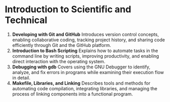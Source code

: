 # Introduction to Scientific and Technical

1. **Developing with Git and GitHub**
   Introduces version control concepts, enabling collaborative coding, tracking project history, and sharing code efficiently through Git and the GitHub platform.
2. **Introduction to Bash Scripting**
   Explains how to automate tasks in the command line by writing scripts, improving productivity, and enabling direct interaction with the operating system.
3. **Debugging with gdb**
   Covers using the GNU Debugger to identify, analyze, and fix errors in programs while examining their execution flow in detail.
4. **Makefile, Libraries, and Linking**
   Describes tools and methods for automating code compilation, integrating libraries, and managing the process of linking components into a functional program.
